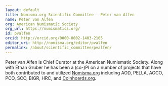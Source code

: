 ```yaml
---
layout: default
title: Nomisma.org Scientific Committee - Peter van Alfen
name: Peter van Alfen
org: American Numismatic Society
org_url: https://numismatics.org/
id: pvalfen
orcid: http://orcid.org/0000-0002-1403-2105
editor_uri: http://nomisma.org/editor/pvalfen
permalink: /about/scientific_committee/pvalfen/
---
```

Peter van Alfen is Chief Curator at the American Numismatic Society. Along with Ethan Gruber he has been a (co-)PI on a number of projects that have both contributed to and utilized [Nomisma.org](http://nomisma.org/) including AOD, PELLA, AGCO, PCO, SCO, BIGR, HRC, and [Coinhoards.org](http://coinhoards.org/).
